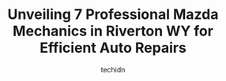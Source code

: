 ---
layout: ampstory
image: https://images.unsplash.com/photo-1492144534655-ae79c964c9d7?ixlib=rb-4.0.3&ixid=MnwxMjA3fDB8MHxwaG90by1wYWdlfHx8fGVufDB8fHx8&auto=format&fit=crop&w=640&h=853&q=80
author: techidn
featured: false
description: Trust your vehicles maintenance and repairs to the 7 best Mazda Mechanic in Riverton WY, USA. With their extensive experience, cutting-edge technology, and commitment to customer satisfacti
title: Unveiling 7 Professional Mazda Mechanics in Riverton WY for Efficient Auto Repairs
cover:
   title: Unveiling 7 Professional Mazda Mechanics in Riverton WY for Efficient Auto Repairs
   subtitle: Rickpate
   background: https://images.unsplash.com/photo-1492144534655-ae79c964c9d7?ixlib=rb-4.0.3&ixid=MnwxMjA3fDB8MHxwaG90by1wYWdlfHx8fGVufDB8fHx8&auto=format&fit=crop&w=640&h=853&q=80

pages: 
 - layout: thirds
   top: <h1>#1 RTO Point S</h1>
   bottom: "<p>The only place we take our vehicles for tires, oil changes, and mechanical work. Always friendly and knowledgeable.</p>"
   background: https://www.knot35.com/toplist/wp-content/uploads/2023/06/best-mazda-mechanic-1-in-riverton-wy-1685840748.jpeg
   backgroundblur: true
 - layout: thirds
   top: <h1>#2 Walmart Auto Care Centers</h1>
   bottom: "<p>1733 N Federal Blvd, Riverton, WY 82501, United States</p>"
   background: https://www.knot35.com/toplist/wp-content/uploads/2023/06/best-mazda-mechanic-2-in-riverton-wy-1685840749.jpeg
   cta:
      link: https://www.knot35.com/toplist/unveiling-7-professional-mazda-mechanics-in-riverton-wy-for-efficient-auto-repairs/
      text: Unveiling 7 Professional Mazda Mechanics in Riverton WY for Efficient Auto Repairs
 - layout: thirds
   top: <h1>#3 Extra Care Auto Repair</h1>
   bottom: "<p>1118 N Federal Blvd, Riverton, WY 82501, United States</p>"
   background: https://www.knot35.com/toplist/wp-content/uploads/2023/06/best-mazda-mechanic-3-in-riverton-wy-1685840749.jpeg
   cta:
      link: https://www.knot35.com/toplist/unveiling-7-professional-mazda-mechanics-in-riverton-wy-for-efficient-auto-repairs/
      text: Unveiling 7 Professional Mazda Mechanics in Riverton WY for Efficient Auto Repairs
 - layout: thirds
   top: <h1>#4 Quick-Set Auto Glass Inc</h1>
   bottom: "<p>831 Miniweb Ave, Riverton, WY 82501, United States</p>"
   background: https://images.unsplash.com/photo-1557672172-298e090bd0f1?ixlib=rb-4.0.3&ixid=MnwxMjA3fDB8MHxwaG90by1wYWdlfHx8fGVufDB8fHx8&auto=format&fit=crop&w=640&h=853&q=80
   cta:
      link: https://www.knot35.com/toplist/unveiling-7-professional-mazda-mechanics-in-riverton-wy-for-efficient-auto-repairs/
      text: Unveiling 7 Professional Mazda Mechanics in Riverton WY for Efficient Auto Repairs
 - layout: thirds
   top: <h1>#5 RTO Hilltop Point S</h1>
   bottom: "<p>912 W Main St, Riverton, WY 82501, United States</p>"
   background: https://images.unsplash.com/photo-1522441815192-d9f04eb0615c?ixlib=rb-4.0.3&ixid=MnwxMjA3fDB8MHxwaG90by1wYWdlfHx8fGVufDB8fHx8&auto=format&fit=crop&w=640&h=853&q=80
   cta:
      link: https://www.knot35.com/toplist/unveiling-7-professional-mazda-mechanics-in-riverton-wy-for-efficient-auto-repairs/
      text: Unveiling 7 Professional Mazda Mechanics in Riverton WY for Efficient Auto Repairs
 - layout: thirds
   top: <h1>#6 Gunners Automotive Center Inc</h1>
   bottom: "<p>810 Porter Ave, Riverton, WY 82501, United States</p>"
   background: https://images.unsplash.com/photo-1527067829737-402993088e6b?ixlib=rb-4.0.3&ixid=MnwxMjA3fDB8MHxwaG90by1wYWdlfHx8fGVufDB8fHx8&auto=format&fit=crop&w=640&h=853&q=80
   cta:
      link: https://www.knot35.com/toplist/unveiling-7-professional-mazda-mechanics-in-riverton-wy-for-efficient-auto-repairs/
      text: Unveiling 7 Professional Mazda Mechanics in Riverton WY for Efficient Auto Repairs
 - layout: thirds
   top: <h1>#7 Fix It Right Auto and Truck Repair</h1>
   bottom: "<p>660 W Monroe Ave, Riverton, WY 82501, United States</p>"
   background: https://images.unsplash.com/photo-1527066579998-dbbae57f45ce?ixlib=rb-4.0.3&ixid=MnwxMjA3fDB8MHxwaG90by1wYWdlfHx8fGVufDB8fHx8&auto=format&fit=crop&w=640&h=853&q=80
   cta:
      link: https://www.knot35.com/toplist/unveiling-7-professional-mazda-mechanics-in-riverton-wy-for-efficient-auto-repairs/
      text: Unveiling 7 Professional Mazda Mechanics in Riverton WY for Efficient Auto Repairs
 - layout: thirds
   middle: Continue reading...
   background: https://images.unsplash.com/photo-1541356665065-22676f35dd40?ixlib=rb-4.0.3&ixid=MnwxMjA3fDB8MHxwaG90by1wYWdlfHx8fGVufDB8fHx8&auto=format&fit=crop&w=640&h=853&q=80
   cta:
      link: https://www.knot35.com/toplist/unveiling-7-professional-mazda-mechanics-in-riverton-wy-for-efficient-auto-repairs/
      text: Unveiling 7 Professional Mazda Mechanics in Riverton WY for Efficient Auto Repairs
      
---